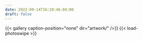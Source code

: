 ```yaml
---
date: 2022-09-14T16:19:46-04:00
draft: false
---
```


{{< gallery caption-position="none" dir="artwork/" />}} {{< load-photoswipe >}}

